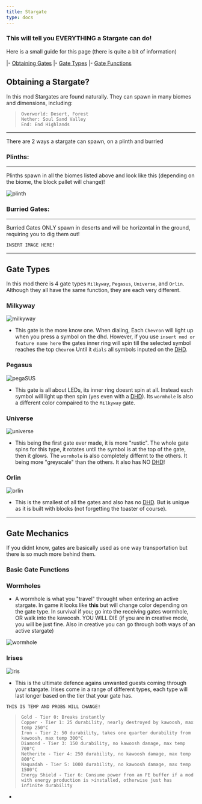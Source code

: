```yaml
---
title: Stargate
type: docs
---
```


### This will tell you EVERYTHING a Stargate can do!

Here is a small guide for this page (there is quite a bit of information)

|- [Obtaining Gates](https://amblelabs.github.io/stargate-wiki/blocks/stargate/#obtaining-a-stargate)
|- [Gate Types](https://amblelabs.github.io/stargate-wiki/blocks/stargate/#gate-types)
|- [Gate Functions](https://amblelabs.github.io/stargate-wiki/blocks/stargate/#gate-mechanics)


## Obtaining a Stargate?

In this mod Stargates are found naturally. They can spawn in many biomes and dimensions, including:
>```
> Overworld: Desert, Forest
> Nether: Soul Sand Valley
> End: End Highlands
>```
----
There are 2 ways a stargate can spawn, on a plinth and burried

### Plinths:
----
Plinths spawn in all the biomes listed above and look like this (depending on the biome, the block pallet will change)!

![plinth](images/stargate.png)

### Burried Gates:
----
Burried Gates ONLY spawn in deserts and will be horizontal in the ground, requiring you to dig them out!

`INSERT IMAGE HERE!`

-----------

## Gate Types

In this mod there is 4 gate types `Milkyway`, `Pegasus`, `Universe`, and `Orlin`. Although they all have the same function, they are each very different.

### Milkyway

![milkyway](images/milkyway.png)

- This gate is the more know one. When dialing, Each `Chevron` will light up when you press a symbol on the dhd. However, if you use `insert mod or feature name here` the gates inner ring will spin till the selected symbol reaches the top `Chevron` Until it `dials` all symbols inputed on the [DHD](https://amblelabs.github.io/stargate-wiki/blocks/dhd/).

### Pegasus
![pegaSUS](images/pegaSUS.png)
- This gate is all about LEDs, its inner ring doesnt spin at all. Instead each symbol will light up then spin (yes even with a [DHD](https://amblelabs.github.io/stargate-wiki/blocks/dhd/)). Its `wormhole` is also a different color compaired to the `Milkyway` gate.

### Universe
![universe](images/universe.png)
- This being the first gate ever made, it is more "rustic". The whole gate spins for this type, it rotates until the symbol is at the top of the gate, then it glows. The `wormhole` is also completely differnt to the others. It being more "greyscale" than the others. It also has NO [DHD](https://amblelabs.github.io/stargate-wiki/blocks/dhd/)!

### Orlin
![orlin](images/orlin.png)
- This is the smallest of all the gates and also has no [DHD](https://amblelabs.github.io/stargate-wiki/blocks/dhd/). But is unique as it is built with blocks (not forgetting the toaster of course).



----


## Gate Mechanics

If you didnt know, gates are basically used as one way transportation but there is so much more behind them. 

### Basic Gate Functions

### Wormholes

- A wormhole is what you "travel" throught when entering an active stargate. In game it looks like **this** but will change color depending on the gate type. In survival if you; go into the receiving gates wormhole, OR walk into the kawoosh. YOU WILL DIE (if you are in creative mode, you will be just fine. Also in creative you can go through both ways of an active stargate)

![wormhole](images/wormhole.png)


### Irises

![iris](images/irisdefault.png)

- This is the ultimate defence agains unwanted guests coming through your stargate. Irises come in a range of different types, each type will last longer based on the tier that your gate has.

`THIS IS TEMP AND PROBS WILL CHANGE!`

>```
>Gold - Tier 0: Breaks instantly
>Copper - Tier 1: 25 durability, nearly destroyed by kawoosh, max temp 250°C
>Iron - Tier 2: 50 durability, takes one quarter durability from kawoosh, max temp 300°C
>Diamond - Tier 3: 150 durability, no kawoosh damage, max temp 700°C
>Netherite - Tier 4: 250 durability, no kawoosh damage, max temp 800°C
>Naquadah - Tier 5: 1000 durability, no kawoosh damage, max temp 1500°C
>Energy Shield - Tier 6: Consume power from an FE buffer if a mod with energy production is >installed, otherwise just has infinite durability
>```

- 



